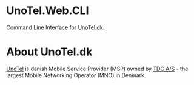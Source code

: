 # UnoTel.Web.CLI
Command Line Interface for [UnoTel.dk](https://www.unotel.dk).

About UnoTel.dk
=======================
[UnoTel](https://www.unotel.dk) is danish Mobile Service Provider (MSP) owned by [TDC A/S](https://tdc.dk) - the largest Mobile Networking Operator (MNO) in Denmark.
